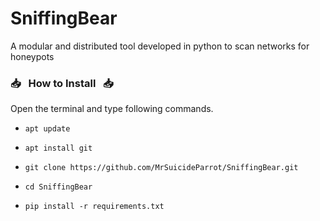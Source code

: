 # SniffingBear

A modular and distributed tool developed in python to scan networks for honeypots


### :inbox_tray: &nbsp; How to Install &nbsp; :inbox_tray:

Open the terminal and type following commands.

* `apt update`

* `apt install git`

* `git clone https://github.com/MrSuicideParrot/SniffingBear.git`

* `cd SniffingBear`

* `pip install -r requirements.txt`
